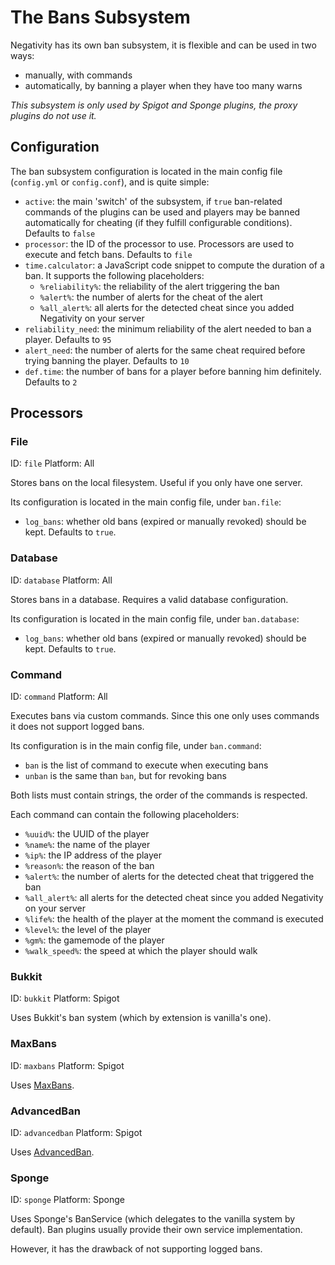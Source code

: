 # The Bans Subsystem

Negativity has its own ban subsystem, it is flexible and can be used in two ways:
- manually, with commands
- automatically, by banning a player when they have too many warns

_This subsystem is only used by Spigot and Sponge plugins, the proxy plugins do not use it._

## Configuration

The ban subsystem configuration is located in the main config file (`config.yml` or `config.conf`), and is quite simple:
- `active`: the main 'switch' of the subsystem, if `true` ban-related commands of the plugins can be used and
 players may be banned automatically for cheating (if they fulfill configurable conditions). Defaults to `false`
- `processor`: the ID of the processor to use. Processors are used to execute and fetch bans. Defaults to `file`
- `time.calculator`: a JavaScript code snippet to compute the duration of a ban. It supports the following placeholders:
  - `%reliability%`: the reliability of the alert triggering the ban
  - `%alert%`: the number of alerts for the cheat of the alert
  - `%all_alert%`: all alerts for the detected cheat since you added Negativity on your server
- `reliability_need`: the minimum reliability of the alert needed to ban a player. Defaults to `95`
- `alert_need`: the number of alerts for the same cheat required before trying banning the player. Defaults to `10`
- `def.time`: the number of bans for a player before banning him definitely. Defaults to `2`

## Processors

### File

ID: `file`
Platform: All

Stores bans on the local filesystem. Useful if you only have one server.

Its configuration is located in the main config file, under `ban.file`:
- `log_bans`: whether old bans (expired or manually revoked) should be kept. Defaults to `true`.

### Database

ID: `database`
Platform: All

Stores bans in a database. Requires a valid database configuration.

Its configuration is located in the main config file, under `ban.database`:
- `log_bans`: whether old bans (expired or manually revoked) should be kept. Defaults to `true`.

### Command

ID: `command`
Platform: All

Executes bans via custom commands. Since this one only uses commands it does not support logged bans.

Its configuration is in the main config file, under `ban.command`:
- `ban` is the list of command to execute when executing bans
- `unban` is the same than `ban`, but for revoking bans

Both lists must contain strings, the order of the commands is respected.

Each command can contain the following placeholders:
- `%uuid%`: the UUID of the player
- `%name%`: the name of the player
- `%ip%`: the IP address of the player
- `%reason%`: the reason of the ban
- `%alert%`: the number of alerts for the detected cheat that triggered the ban
- `%all_alert%`: all alerts for the detected cheat since you added Negativity on your server
- `%life%`: the health of the player at the moment the command is executed
- `%level%`: the level of the player
- `%gm%`: the gamemode of the player
- `%walk_speed%`: the speed at which the player should walk

### Bukkit

ID: `bukkit`
Platform: Spigot

Uses Bukkit's ban system (which by extension is vanilla's one).

### MaxBans

ID: `maxbans`
Platform: Spigot

Uses [MaxBans](https://dev.bukkit.org/projects/maxbans).

### AdvancedBan

ID: `advancedban`
Platform: Spigot

Uses [AdvancedBan](https://www.spigotmc.org/resources/advancedban.8695/).

### Sponge

ID: `sponge`
Platform: Sponge

Uses Sponge's BanService (which delegates to the vanilla system by default).
 Ban plugins usually provide their own service implementation.

However, it has the drawback of not supporting logged bans.